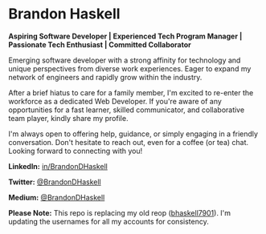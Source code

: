 # Brandon Haskell
**Aspiring Software Developer | Experienced Tech Program Manager | Passionate Tech Enthusiast | Committed Collaborator**

Emerging software developer with a strong affinity for technology and unique perspectives from diverse work experiences. Eager to expand my network of engineers and rapidly grow within the industry.

After a brief hiatus to care for a family member, I'm excited to re-enter the workforce as a dedicated Web Developer. If you're aware of any opportunities for a fast learner, skilled communicator, and collaborative team player, kindly share my profile.

I'm always open to offering help, guidance, or simply engaging in a friendly conversation. Don't hesitate to reach out, even for a coffee (or tea) chat. Looking forward to connecting with you!

**LinkedIn:** [in/BrandonDHaskell](https://www.linkedin.com/in/BrandonDHaskell)

**Twitter:** [@BrandonDHaskell](https://twitter.com/BrandonDHaskell)

**Medium:** [@BrandonDHaskell](https://medium.com/@BrandonDHaskell)

**Please Note:** This repo is replacing my old reop ([bhaskell7901](https://github.com/bhaskell7901)).  I'm updating the usernames for all my accounts for consistency.
